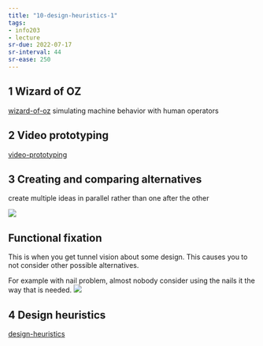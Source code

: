 ```yaml
---
title: "10-design-heuristics-1"
tags: 
- info203 
- lecture
sr-due: 2022-07-17
sr-interval: 44
sr-ease: 250
---
```


## 1 Wizard of OZ
[wizard-of-oz](notes/wizard-of-oz.md)
simulating machine behavior with human operators

## 2 Video prototyping
[video-prototyping](notes/video-prototyping.md)

## 3 Creating and comparing alternatives
create multiple ideas in parallel rather than one after the other 

![](https://i.imgur.com/zPrMKlz.png)

## Functional fixation
This is when you get tunnel vision about some design. This causes you to not consider other possible alternatives.

For example with nail problem, almost nobody consider using the nails it the way that is needed.
![](https://i.imgur.com/h1c095B.png)

## 4 Design heuristics
[design-heuristics](notes/design-heuristics.md)
